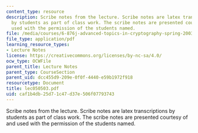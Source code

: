 ```yaml
---
content_type: resource
description: Scribe notes from the lecture. Scribe notes are latex transcriptions
  by students as part of class work. The scribe notes are presented courtesy of and
  used with the permission of the students named.
file: /media/courses/6-876j-advanced-topics-in-cryptography-spring-2003/caf1b4db25d71c47d37e506f07793743_lec050503.pdf
file_type: application/pdf
learning_resource_types:
- Lecture Notes
license: https://creativecommons.org/licenses/by-nc-sa/4.0/
ocw_type: OCWFile
parent_title: Lecture Notes
parent_type: CourseSection
parent_uid: dcc455d9-209e-0f0f-4440-e59b1972f918
resourcetype: Document
title: lec050503.pdf
uid: caf1b4db-25d7-1c47-d37e-506f07793743
---
```

Scribe notes from the lecture. Scribe notes are latex transcriptions by students as part of class work. The scribe notes are presented courtesy of and used with the permission of the students named.